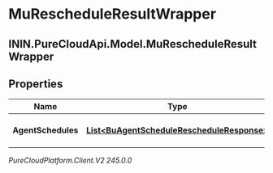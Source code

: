 # MuRescheduleResultWrapper

## ININ.PureCloudApi.Model.MuRescheduleResultWrapper

## Properties

|Name | Type | Description | Notes|
|------------ | ------------- | ------------- | -------------|
| **AgentSchedules** | [**List&lt;BuAgentScheduleRescheduleResponse&gt;**](BuAgentScheduleRescheduleResponse) | The list of agent schedules | [optional] |



_PureCloudPlatform.Client.V2 245.0.0_
